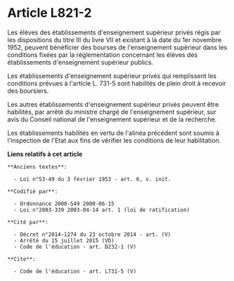 # Article L821-2

Les élèves des établissements d'enseignement supérieur privés régis par les dispositions du titre III du livre VII et
existant à la date du 1er novembre 1952, peuvent bénéficier des bourses de l'enseignement supérieur dans les conditions
fixées par la réglementation concernant les élèves des établissements d'enseignement supérieur publics. 

Les établissements d'enseignement supérieur privés qui remplissent les conditions prévues à l'article L. 731-5 sont habilités
de plein droit à recevoir des boursiers. 

Les autres établissements d'enseignement supérieur privés peuvent être habilités, par arrêté du ministre chargé de
l'enseignement supérieur, sur avis du Conseil national de l'enseignement supérieur et de la recherche. 

Les établissements habilités en vertu de l'alinéa précédent sont soumis à l'inspection de l'Etat aux fins de vérifier les
conditions de leur habilitation.

**Liens relatifs à cet article**

	**Anciens textes**:

	  - Loi n°53-49 du 3 février 1953 - art. 6, v. init.

	**Codifié par**:

	  - Ordonnance 2000-549 2000-06-15
	  - Loi n°2003-339 2003-04-14 art. 1 (loi de ratification)

	**Cité par**:

	  - Décret n°2014-1274 du 23 octobre 2014 - art. (V)
	  - Arrêté du 15 juillet 2015 (VD)
	  - Code de l'éducation - art. D232-1 (V)

	**Cite**:

	  - Code de l'éducation - art. L731-5 (V)
